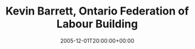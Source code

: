 ---
templateKey: event
guid: 0892da79-6eab-11ea-99c5-002590d1d1b0
date: 2005-12-01T20:00:00+00:00
eventTime: '8pm'
title: Kevin Barrett, Ontario Federation of Labour Building
artist: Kevin Barrett
city: Toronto
venue: Ontario Federation of Labour Building
group: Tim Shia
guests: George Koller
---